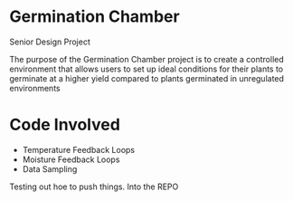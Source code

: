 # Germination Chamber
 Senior Design Project
 
The purpose of the Germination Chamber project is to create a controlled environment that allows users to set up ideal conditions for their plants to germinate at a higher yield compared to plants germinated in unregulated environments

# Code Involved
* Temperature Feedback Loops
* Moisture Feedback Loops
* Data Sampling

Testing out hoe to push things. Into the REPO
